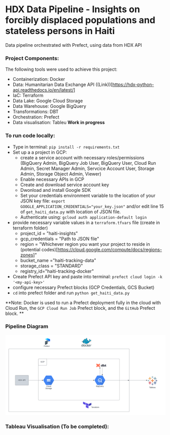 # HDX Data Pipeline - Insights on forcibly displaced populations and stateless persons in Haiti
Data pipeline orchestrated with Prefect, using data from HDX API

### Project Components:
The following tools were used to achieve this project:

- Containerization: Docker
- Data: Humanitarian Data Exchange API ((Link))[https://hdx-python-api.readthedocs.io/en/latest/]
- IaC: Terraform
- Data Lake: Google Cloud Storage
- Data Warehouse: Google BigQuery
- Transformations: DBT
- Orchestration: Prefect
- Data visualisation: Tableu **Work in progress**

### To run code locally:
   - Type in terminal: `pip install -r requirements.txt`
   - Set up a a project in GCP:
     - create a service account with necessary roles/permissions (BigQuery Admin, BigQuery Job User, BigQuery User, Cloud Run Admin, Secret Manager Admin, Servcice Account User, Storage Admin, Storage Object Admin, Viewer)
     - Enable necessary APIs in GCP
     - Create and download service account key
     - Dwonload and install Google SDK
     - Set your credentials environment variable to the location of your JSON key file: `export GOOGLE_APPLICATION_CREDENTIALS="your_key.json"` and/or edit line 15 of `get_haiti_data.py` with location of JSON file.
     - Authenticate using: `gcloud auth application-default login`
   - provide necessary variable values in a `terraform.tfvars` file (create in terraform folder)
     -   project_id = "haiti-insights"
     -   gcp_credentials = "Path to JSON file"
     -   region = "Whichever region you want your project to reside in (potential codes)[https://cloud.google.com/compute/docs/regions-zones]"
     -   bucket_name ="haiti-tracking-data"
     -   storage_class = "STANDARD"
     -   registry_id="haiti-tracking-docker"
   - Create Prefect API key and paste into terminal: `prefect cloud login -k '<my-api-key>'` 
   - configure necessary Prefect blocks (GCP Credentials, GCS Bucket)
   - `cd` into prefect folder and run `python get_haiti_data.py`

**Note: Docker is used to run a Prefect deployment fully in the cloud with Cloud Run, the `GCP Cloud Run Job` Prefect block, and the `GitHub` Prefect block. **


### Pipeline Diagram
![](misc/pipeline-architecture.png)

### Tableau Visualisation (To be completed):
